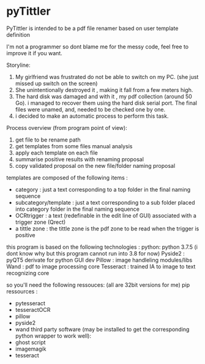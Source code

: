 # pyTittler
PyTittler is intended to be a pdf file renamer based on user template definition

I'm not a programmer so dont blame me for the messy code, feel free to improve it if you want.

Storyline:

1) My girlfriend was frustrated do not be able to switch on my PC. (she just missed up switch on the screen)
2) She unintentionally destroyed it , making it fall from a few meters high.
3) The hard disk was damaged and with it , my pdf collection (around 50 Go). i managed to recover them using the hard disk 
serial port. The final files were unamed, and, needed to be checked one by one.
4) i decided to make an automatic process to perform this task.

Process overview (from program point of view):

1) get file to be rename path
2) get templates from some files manual analysis
3) apply each template on each file
4) summarise positive results with renaming proposal
5) copy validated proposal on the new file/folder naming proposal

templates are composed of the following items :
- category : just a text corresponding to a top folder in the final naming sequence
- subcategory/template : just a text corresponding to a sub folder placed into category folder in the final naming sequence
- OCRtrigger : a text (redefinable in the edit line of GUI) associated with a trigger zone (Qrect)
- a tittle zone : the tittle zone is the pdf zone to be read when the trigger is positive

this program is based on the following technologies :
python: python 3.7.5 (i dont know why but this program cannot run into 3.8 for now)
Pyside2 : pyQT5 derivate for python GUI dev
Pillow : image handleling modules/libs
Wand : pdf to image processing core
Tesseract : trained IA to image to text recognizing core

so you'll need the following ressouces: (all are 32bit versions for me)
pip ressources :
- pytesseract
- tesseractOCR
- pillow
- pyside2
- wand
third party software (may be installed to get the corresponding python wrapper to work well):
- ghost script
- imagemagik
- tesseract

